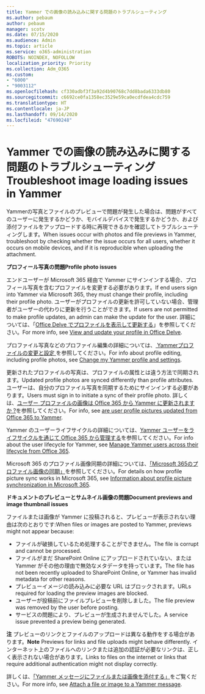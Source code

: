 ```yaml
---
title: Yammer での画像の読み込みに関する問題のトラブルシューティング
ms.author: pebaum
author: pebaum
manager: scotv
ms.date: 07/15/2020
ms.audience: Admin
ms.topic: article
ms.service: o365-administration
ROBOTS: NOINDEX, NOFOLLOW
localization_priority: Priority
ms.collection: Adm_O365
ms.custom:
- "6000"
- "9003112"
ms.openlocfilehash: cf330adbf3f3a92d4b90768c7dd8bada6333db80
ms.sourcegitcommit: c6692ce0fa1358ec3529e59ca0ecdfdea4cdc759
ms.translationtype: HT
ms.contentlocale: ja-JP
ms.lasthandoff: 09/14/2020
ms.locfileid: "47690248"
---
```

# <a name="troubleshoot-image-loading-issues-in-yammer"></a><span data-ttu-id="51fa2-102">Yammer での画像の読み込みに関する問題のトラブルシューティング</span><span class="sxs-lookup"><span data-stu-id="51fa2-102">Troubleshoot image loading issues in Yammer</span></span>

<span data-ttu-id="51fa2-103">Yammerの写真とファイルのプレビューで問題が発生した場合は、問題がすべてのユーザーに発生するかどうか、モバイルデバイスで発生するかどうか、および添付ファイルをアップロードする時に再現できるかを確認してトラブルシューティングします。</span><span class="sxs-lookup"><span data-stu-id="51fa2-103">When issues occur with photos and file previews in Yammer, troubleshoot by checking whether the issue occurs for all users, whether it occurs on mobile devices, and if it is reproducible when uploading the attachment.</span></span>  

<span data-ttu-id="51fa2-104">**プロフィール写真の問題**</span><span class="sxs-lookup"><span data-stu-id="51fa2-104">**Profile photo issues**</span></span>  

<span data-ttu-id="51fa2-105">エンドユーザーが Microsoft 365 経由で Yammer にサインインする場合、プロフィール写真を含むプロファイルを変更する必要があります。</span><span class="sxs-lookup"><span data-stu-id="51fa2-105">If end users sign into Yammer via Microsoft 365, they must change their profile, including their profile photo.</span></span> <span data-ttu-id="51fa2-106">ユーザーがプロファイルの更新を許可していない場合、管理者がユーザーの代わりに更新を行うことができます。</span><span class="sxs-lookup"><span data-stu-id="51fa2-106">If users are not permitted to make profile updates, an admin can make the update for the user.</span></span> <span data-ttu-id="51fa2-107">詳細については、「[Office Delve でプロファイルを表示して更新する](https://support.microsoft.com/office/view-and-update-your-profile-in-office-delve-4e84343b-eedf-45a1-aeb9-8627ccca14ba)」を参照してください。</span><span class="sxs-lookup"><span data-stu-id="51fa2-107">For more info, see [View and update your profile in Office Delve](https://support.microsoft.com/office/view-and-update-your-profile-in-office-delve-4e84343b-eedf-45a1-aeb9-8627ccca14ba).</span></span>

<span data-ttu-id="51fa2-108">プロファイル写真などのプロファイル編集の詳細については、[ Yammerプロファイルの変更と設定 ](https://support.microsoft.com/office/classic-yammer-change-my-yammer-profile-and-settings-a3aeca0e-de34-4897-9b59-de6516542851) を参照してください。</span><span class="sxs-lookup"><span data-stu-id="51fa2-108">For info about profile editing, including profile photos, see [Change my Yammer profile and settings](https://support.microsoft.com/office/classic-yammer-change-my-yammer-profile-and-settings-a3aeca0e-de34-4897-9b59-de6516542851).</span></span> 

<span data-ttu-id="51fa2-109">更新されたプロファイルの写真は、プロファイルの属性とは違う方法で同期されます。</span><span class="sxs-lookup"><span data-stu-id="51fa2-109">Updated profile photos are synced differently than profile attributes.</span></span> <span data-ttu-id="51fa2-110">ユーザーは、自分のプロファイル写真を同期するためにサインインする必要があります。</span><span class="sxs-lookup"><span data-stu-id="51fa2-110">Users must sign in to initiate a sync of their profile photo.</span></span> <span data-ttu-id="51fa2-111">詳しくは、[ユーザー プロファイルの画像は Office 365 から Yammer に更新されますか ?](https://docs.microsoft.com/yammer/manage-yammer-users/manage-users-across-their-lifecycle#q-are-user-profile-pictures-updated-from-office-365-to-yammer)を参照してください。</span><span class="sxs-lookup"><span data-stu-id="51fa2-111">For info, see [are user profile pictures updated from Office 365 to Yammer](https://docs.microsoft.com/yammer/manage-yammer-users/manage-users-across-their-lifecycle#q-are-user-profile-pictures-updated-from-office-365-to-yammer).</span></span>

<span data-ttu-id="51fa2-112">Yammer のユーザーライフサイクルの詳細については、[Yammer ユーザーをライフサイクルを通じて Office 365 から管理する](https://docs.microsoft.com/yammer/manage-yammer-users/manage-users-across-their-lifecycle)を参照してください。</span><span class="sxs-lookup"><span data-stu-id="51fa2-112">For info about the user lifecycle for Yammer, see [Manage Yammer users across their lifecycle from Office 365](https://docs.microsoft.com/yammer/manage-yammer-users/manage-users-across-their-lifecycle).</span></span>  

<span data-ttu-id="51fa2-113">Microsoft 365 のプロファイル画像同期の詳細については、[「Microsoft 365のプロファイル画像の同期」](https://support.microsoft.com/office/information-about-profile-picture-synchronization-in-microsoft-365-20594d76-d054-4af4-a660-401133e3d48a)を参照してください。</span><span class="sxs-lookup"><span data-stu-id="51fa2-113">For details on how profile picture sync works in Microsoft 365, see [Information about profile picture synchronization in Microsoft 365](https://support.microsoft.com/office/information-about-profile-picture-synchronization-in-microsoft-365-20594d76-d054-4af4-a660-401133e3d48a).</span></span>  

<span data-ttu-id="51fa2-114">**ドキュメントのプレビューとサムネイル画像の問題**</span><span class="sxs-lookup"><span data-stu-id="51fa2-114">**Document previews and image thumbnail issues**</span></span>  

<span data-ttu-id="51fa2-115">ファイルまたは画像が Yammer に投稿されると、プレビューが表示されない理由は次のとおりです:</span><span class="sxs-lookup"><span data-stu-id="51fa2-115">When files or images are posted to Yammer, previews might not appear because:</span></span> 

- <span data-ttu-id="51fa2-116">ファイルが破損しているため処理することができません。</span><span class="sxs-lookup"><span data-stu-id="51fa2-116">The file is corrupt and cannot be processed.</span></span>
- <span data-ttu-id="51fa2-117">ファイルがまだ SharePoint Online にアップロードされていない、または Yammer がその他の理由で無効なメタデータを持っています。</span><span class="sxs-lookup"><span data-stu-id="51fa2-117">The file has not been recently uploaded to SharePoint Online, or Yammer has invalid metadata for other reasons.</span></span>
- <span data-ttu-id="51fa2-118">プレビューイメージの読み込みに必要な URL はブロックされます。</span><span class="sxs-lookup"><span data-stu-id="51fa2-118">URLs required for loading the preview images are blocked.</span></span>
- <span data-ttu-id="51fa2-119">ユーザーが投稿前にファイルプレビューを削除しました。</span><span class="sxs-lookup"><span data-stu-id="51fa2-119">The file preview was removed by the user before posting.</span></span>
- <span data-ttu-id="51fa2-120">サービスの問題により、プレビューが生成されませんでした。</span><span class="sxs-lookup"><span data-stu-id="51fa2-120">A service issue prevented a preview being generated.</span></span>

<span data-ttu-id="51fa2-121">**注** プレビューのリンクとファイルのアップロードは異なる動作をする場合があります。</span><span class="sxs-lookup"><span data-stu-id="51fa2-121">**Note** Previews for links and file uploads might behave differently.</span></span> <span data-ttu-id="51fa2-122">インターネット上のファイルへのリンクまたは追加の認証が必要なリンクは、正しく表示されない場合があります。</span><span class="sxs-lookup"><span data-stu-id="51fa2-122">Links to files on the internet or links that require additional authentication might not display correctly.</span></span>

<span data-ttu-id="51fa2-123">詳しくは、[「Yammer メッセージにファイルまたは画像を添付する」](https://support.microsoft.com/office/attach-a-file-or-image-to-a-yammer-message-f576d4d1-ad66-4ce4-9c43-46cf75978dbf)をご覧ください。</span><span class="sxs-lookup"><span data-stu-id="51fa2-123">For more info, see [Attach a file or image to a Yammer message](https://support.microsoft.com/office/attach-a-file-or-image-to-a-yammer-message-f576d4d1-ad66-4ce4-9c43-46cf75978dbf).</span></span> 